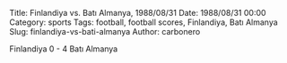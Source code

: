 Title: Finlandiya vs. Batı Almanya, 1988/08/31
Date: 1988/08/31 00:00
Category: sports
Tags: football, football scores, Finlandiya, Batı Almanya
Slug: finlandiya-vs-bati-almanya
Author: carbonero


Finlandiya 0 - 4 Batı Almanya
